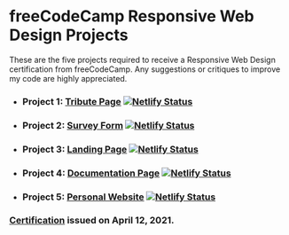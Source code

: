 # freeCodeCamp Responsive Web Design Projects

These are the five projects required to receive a Responsive Web Design certification from freeCodeCamp. Any suggestions or critiques to improve my code are highly appreciated.

- ### Project 1: [Tribute Page](https://github.com/fotinh0/freeCodeCamp-responsive-web-design/tree/main/tribute-page) [![Netlify Status](https://api.netlify.com/api/v1/badges/84c29b15-3f03-4430-b283-743b52da4c8f/deploy-status)](https://app.netlify.com/sites/eloquent-leavitt-2cef42/deploys)

- ### Project 2: [Survey Form](https://github.com/fotinh0/freeCodeCamp-responsive-web-design/tree/main/survey-form) [![Netlify Status](https://api.netlify.com/api/v1/badges/4a34cc23-afcb-4587-9c3e-f34393118004/deploy-status)](https://app.netlify.com/sites/survey-form-fc/deploys)

- ### Project 3: [Landing Page](https://github.com/fotinh0/freeCodeCamp-responsive-web-design/tree/main/TinDog-landing-page) [![Netlify Status](https://api.netlify.com/api/v1/badges/e2cc76c8-822b-4bc5-aafb-e000a1b21c6d/deploy-status)](https://app.netlify.com/sites/tindog-landing-page-fc/deploys)

- ### Project 4: [Documentation Page](https://github.com/fotinh0/freeCodeCamp-responsive-web-design/tree/main/documentation-page) [![Netlify Status](https://api.netlify.com/api/v1/badges/1eccc1c1-e048-4047-8026-f44ca04f2ad7/deploy-status)](https://app.netlify.com/sites/js-documentation-page-fc/deploys)

- ### Project 5: [Personal Website](https://github.com/fotinh0/freeCodeCamp-responsive-web-design/tree/main/personal-website) [![Netlify Status](https://api.netlify.com/api/v1/badges/7fdc68c7-3b7d-4c20-9ecb-b921f836d98b/deploy-status)](https://app.netlify.com/sites/personal-website-fc/deploys)


### [Certification](https://www.freecodecamp.org/certification/fotinh0/responsive-web-design) issued on April 12, 2021. 
